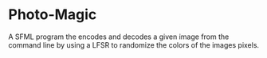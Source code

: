 # Photo-Magic
A SFML program the encodes and decodes a given image from the command line by using a LFSR to randomize the colors of the images pixels.
